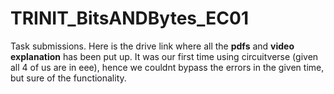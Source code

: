 # TRINIT_BitsANDBytes_EC01
Task submissions.
Here is the drive link where all the **pdfs** and **video explanation** has been put up.
It was our first time using circuitverse (given all 4 of us are in eee), hence we couldnt bypass the errors in the given time, but sure of the functionality.
